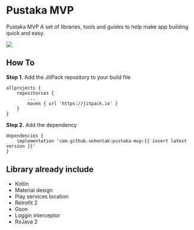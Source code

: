 # Pustaka MVP
Pustaka MVP A set of libraries, tools and guides to help make app building quick and easy.

[![](https://jitpack.io/v/sehentak/pustaka-mvp.svg)](https://jitpack.io/#sehentak/pustaka-mvp)

## How To

**Step 1.** Add the JitPack repository to your build file
```
allprojects {
    repositories {
        ...
        maven { url 'https://jitpack.io' }
    }
}
```

**Step 2.** Add the dependency
```
dependencies {
    implementation 'com.github.sehentak:pustaka-mvp:{{ insert latest version }}'
}
```

## Library already include

- Kotlin
- Material design
- Play services location
- Retrofit 2
- Gson
- Loggin interceptor
- RxJava 2